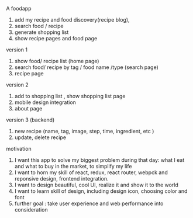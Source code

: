 A foodapp 
1. add my recipe and food discovery(recipe blog), 
2. search food / recipe 
3. generate shopping list 
4. show recipe pages and food page 


version 1 
1. show food/ recipe list (home page)
2. search food/ recipe by tag / food name /type (search page)
3. recipe page 

version 2 
1. add to shopping list , show shopping list page 
2. mobile design integration 
3. about page 

version 3 (backend)
1. new recipe (name, tag, image, step, time, ingredient, etc )
2. update, delete recipe


motivation
1. I want this app to solve my biggest problem during that day: what I eat and what to buy in the market, to simplify my life 
2. I want to horn my skill of react, redux, react router, webpck and reponsive design, frontend integration. 
3. I want to design beautiful, cool UI, realize it and show it to the world
4. I want to learn skill of design, including design icon, choosing color and font 
5. further goal : take user experience and web performance into consideration

